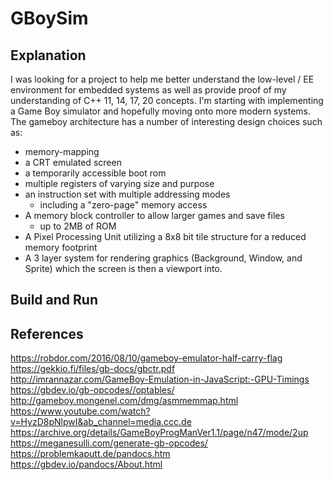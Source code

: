 # GBoySim

## Explanation

I was looking for a project to help me better understand the low-level / EE environment for embedded systems as well as provide proof of my understanding of C++ 11, 14, 17, 20 concepts.
I'm starting with implementing a Game Boy simulator and hopefully moving onto more modern systems. The gameboy architecture has a number of interesting design choices such as:

* memory-mapping
* a CRT emulated screen
* a temporarily accessible boot rom
* multiple registers of varying size and purpose
* an instruction set with multiple addressing modes
  * including a "zero-page" memory access
* A memory block controller to allow larger games and save files
    * up to 2MB of ROM
* A Pixel Processing Unit utilizing a 8x8 bit tile structure for a reduced memory footprint
* A 3 layer system for rendering graphics (Background, Window, and Sprite) which the screen is then a viewport into.

## Build and Run



## References

https://robdor.com/2016/08/10/gameboy-emulator-half-carry-flag  
https://gekkio.fi/files/gb-docs/gbctr.pdf  
http://imrannazar.com/GameBoy-Emulation-in-JavaScript:-GPU-Timings  
https://gbdev.io/gb-opcodes//optables/  
http://gameboy.mongenel.com/dmg/asmmemmap.html  
https://www.youtube.com/watch?v=HyzD8pNlpwI&ab_channel=media.ccc.de  
https://archive.org/details/GameBoyProgManVer1.1/page/n47/mode/2up  
https://meganesulli.com/generate-gb-opcodes/  
https://problemkaputt.de/pandocs.htm  
https://gbdev.io/pandocs/About.html  
